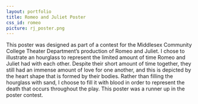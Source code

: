 ```yaml
---
layout: portfolio
title: Romeo and Juliet Poster
css_id: romeo
picture: rj_poster.png
---
```

This poster was designed as part of a contest for the Middlesex Community College Theater Department’s production of Romeo and Juliet. I chose to illustrate an hourglass to represent the limited amount of time Romeo and Juliet had with each other. Despite their short amount of time together, they still had an immense amount of love for one another, and this is depicted by the heart shape that is formed by their bodies. Rather than filling the hourglass with sand, I choose to fill it with blood in order to represent the death that occurs throughout the play. This poster was a runner up in the poster contest.
